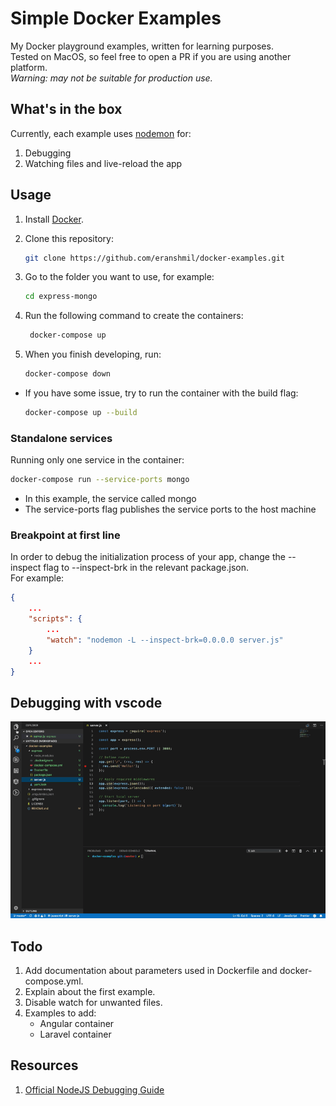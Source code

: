# Simple Docker Examples

My Docker playground examples, written for learning purposes.<br />
Tested on MacOS, so feel free to open a PR if you are using another platform.<br />
_Warning: may not be suitable for production use._

## What's in the box

Currently, each example uses [nodemon](https://github.com/remy/nodemon) for:

1. Debugging
1. Watching files and live-reload the app

## Usage

1. Install [Docker](https://docs.docker.com/install/).
1. Clone this repository:

   ```bash
   git clone https://github.com/eranshmil/docker-examples.git
   ```

1. Go to the folder you want to use, for example:

   ```bash
   cd express-mongo
   ```

1. Run the following command to create the containers:

   ```bash
    docker-compose up
   ```

1. When you finish developing, run:

   ```bash
   docker-compose down
   ```

- If you have some issue, try to run the container with the build flag:

  ```bash
  docker-compose up --build
  ```

### Standalone services

Running only one service in the container:

```bash
docker-compose run --service-ports mongo
```

- In this example, the service called mongo
- The service-ports flag publishes the service ports to the host machine

### Breakpoint at first line

In order to debug the initialization process of your app, change the --inspect flag to --inspect-brk in the relevant package.json.<br />
For example:

```json
{
    ...
    "scripts": {
        ...
        "watch": "nodemon -L --inspect-brk=0.0.0.0 server.js"
    }
    ...
}
```

## Debugging with vscode

<img src="assets/vscode-debugger.gif">

## Todo

1. Add documentation about parameters used in Dockerfile and docker-compose.yml.
1. Explain about the first example.
1. Disable watch for unwanted files.
1. Examples to add:
   - Angular container
   - Laravel container

## Resources

1. [Official NodeJS Debugging Guide](https://nodejs.org/en/docs/guides/debugging-getting-started/)
